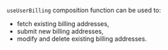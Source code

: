 `useUserBilling` composition function can be used to:

* fetch existing billing addresses,
* submit new billing addresses,
* modify and delete existing billing addresses.
